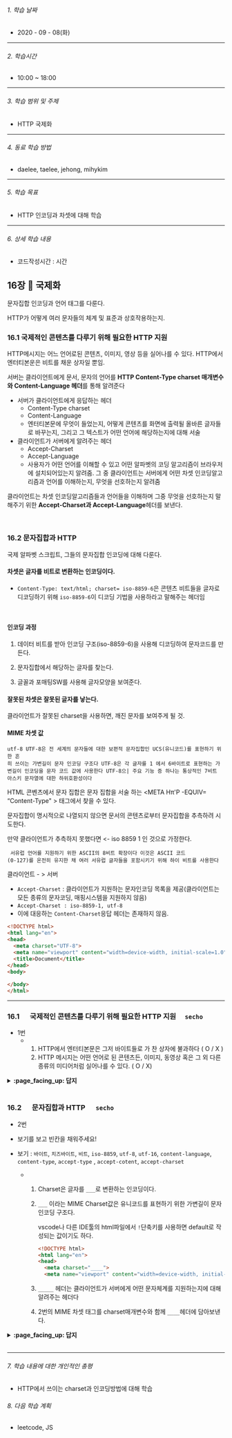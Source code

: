 

###### 1. 학습 날짜

- 2020 - 09 - 08(화)

---

###### 2. 학습시간

- 10:00 ~ 18:00

---

###### 3. 학습 범위 및 주제

- HTTP 국제화

---

###### 4. 동료 학습 방법 

- daelee, taelee, jehong, mihykim

---

###### 5. 학습 목표 

- HTTP 인코딩과 차셋에 대해 학습

---

###### 6. 상세 학습 내용

- 코드작성시간 :  시간

## 16장 :octopus: 국제화



문자집합 인코딩과 언어 태그를 다룬다.

HTTP가 어떻게 여러 문자들의 체계 및 표준과 상호작용하는지.



### 16.1 국제적인 콘텐츠를 다루기 위해 필요한 HTTP 지원



HTTP메시지는 어느 언어로된 콘텐츠, 이미지, 영상 등을 실어나를 수 있다. HTTP에서 엔터티본운은 비트를 채운 상자일 뿐임.



서버는 클라이언트에게 문서, 문자의 언어를 **HTTP Content-Type charset 매개변수와 Content-Language 헤더**를 통해 알려준다



- 서버가 클라이언트에게 응답하는 헤더
  - Content-Type charset
  - Content-Language
  - 엔터티본문에 무엇이 들었는지, 어떻게 콘텐츠를 화면에 출력될 올바른 글자들로 바꾸는지, 그리고 그 텍스트가 어떤 언어에 해당하는지에 대해 서술
- 클라이언트가 서버에게 알려주는 헤더
  - Accept-Charset
  - Accept-Language
  - 사용자가 어떤 언어를 이해할 수 있고 어떤 알파벳의 코딩 알고리즘이 브라우저에 설치되어있는지 알려줌. 그 중 클라이언트는 서버에게 어떤 차셋 인코딩알고리즘과 언어를 이해하는지, 무엇을 선호하는지 알려줌

클라이언트는 차셋 인코딩알고리즘들과 언어들을 이해하며 그중 무엇을 선호하는지 말해주기 위한 **Accept-Charset과 Accept-Language**헤더를 보낸다.



<br>



### 16.2 문자집합과 HTTP

국제 알파벳 스크립트, 그들의 문자집합 인코딩에 대해 다룬다.



#### 차셋은 글자를 비트로 변환하는 인코딩이다.



- `Content-Type: text/html; charset= iso-8859-6`은 콘텐츠 비트들을 글자로 디코딩하기 위해 `iso-8859-6`이 디코딩 기법을 사용하라고 말해주는 헤더임

<br>

#### 인코딩 과정

1. 데이터 비트를 받아 인코딩 구조(iso-8859-6)을 사용해 디코딩하여 문자코드를 만든다.

2. 문자집합에서 해당하는 글자를 찾는다.

3. 글꼴과 포매팅SW를 사용해 글자모양을 보여준다.



#### 잘못된 차셋은 잘못된 글자를 낳는다.

클라이언트가 잘못된 charset을 사용하면, 깨진 문자를 보여주게 될 것.



#### MIME 차셋 값

```
utf-8 UTF-8은 전 세계의 문자들에 대한 보편적 문자집합인 UCS(유니코드)를 표현하기 위한 흔
히 쓰이는 가변길이 문자 인코딩 구조다 UTF-8은 각 글자를 1 에서 6바이트로 표현하는 가
변길이 인코딩을 문자 코드 값에 사용한다 UTF-8으| 주요 기능 증 하나는 통상적인 7비트
아스키 문자열에 대한 하위호환성이다
```





HTML 콘벤츠에서 문자 집합은 문자 집합을 서술
하는 <META Hπ'P -EQUIV= “Content-Type" > 태그에서 찾을 수 있다.

문자집합이 명시적으로 나열되지 않으면 문서의 콘텐츠로부터 문자집합을 추측하려 시도한다.



만약 클라이언트가 추측하지 못했다면  <- iso 8859 1 인 것으로 가정한다.

```
 서유럽 언어를 지원하기 위한 ASCII의 8비트 확장이다 이것은 ASCII 코드
(0-127)를 온전히 유지한 채 여러 서유럽 글자들을 포함시키기 위해 하이 비트를 사용한다
```



클라이언트 - > 서버

- `Accept-Charset` : 클라이언트가 지원하는 문자인코딩 목록을 제공(클라이언트는 모든 종류의 문자코딩, 매핑시스템을 지원하지 않음)
- `Accept-Charset : iso-8859-1, utf-8`
- 이에 대응하는 `Content-Charset`응답 헤더는 존재하지 않음.





```html
<!DOCTYPE html>
<html lang="en">
<head>
  <meta charset="UTF-8">
  <meta name="viewport" content="width=device-width, initial-scale=1.0">
  <title>Document</title>
</head>
<body>
  
</body>
</html>
```



---

### __16.1__ 　  국제적인 콘텐츠를 다루기 위해 필요한 HTTP 지원　 `secho`

- 1번
  - 1. HTTP에서 엔터티본문은 그저 바이트들로 가 찬 상자에 불과하다 ( O / X )
    2. HTTP 메시지는 어떤 언어로 된 콘텐츠든, 이미지, 동영상 혹은 그 외 다른 종류의 미디어처럼 실어나를 수 있다. ( O / X)

<details>
<summary> <b> :page_facing_up: 답지 </b>  </summary>
<div markdown="1">
1번


- 1. HTTP에서 엔터티본문은 그저 바이트들로 가 찬 상자에 불과하다 ( O / X )
  2. HTTP 메시지는 어떤 언어로 된 콘텐츠든, 이미지, 동영상 혹은 그 외 다른 종류의 미디어처럼 실어나를 수 있다. ( O / X)

- 정답 : 
  - 1. X - 비트에 불과함
  - 2. O 말 어떤 콘텐츠든 그대로 실어나를 수 있음

</div>
</details>
<br>

### __16.2__ 　  문자집합과 HTTP 　 `secho`

- 2번

- 보기를 보고 빈칸을 채워주세요!

- 보기 : `바이트`, `치즈바이트`, `비트`,  `iso-8859`, `utf-8`, `utf-16`, `content-language`, `content-type`, `accept-type` , `accept-cotent`, `accept-charset`

  - 1. Charset은 글자를 `___`로 변환하는 인코딩이다.

    2. `___` 이라는 MIME Charset값은 유니코드를 표현하기 위한 가변길이 문자 인코딩 구조다. 

       vscode나 다른 IDE툴의 html파일에서 `!`단축키를 사용하면 default로 작성되는 값이기도 하다.

       

       ```html
       <!DOCTYPE html>
       <html lang="en">
       <head>
         <meta charset="____">
         <meta name="viewport" content="width=device-width, initial-scale=1.0">
       ```

    3. `_____` 헤더는 클라이언트가 서버에게 어떤 문자체계를 지원하는지에 대해 알려주는 헤더다

    4. 2번의 MIME 차셋 태그를 charset매개변수와 함께 `____`헤더에 담아보낸다.

<details>
<summary> <b> :page_facing_up: 답지 </b>  </summary>
<div markdown="1">
- 2번


- 보기를 보고 빈칸을 채워주세요!

- 보기 : `바이트`, `치즈바이트`, `비트`,  `iso-8859`, `utf-8`, `utf-16`, `content-language`, `content-type`, `accept-type` , `accept-cotent`, `accept-charset`

  - 1. Charset은 글자를 `___`로 변환하는 인코딩이다.

    2. `___` 이라는 MIME Charset값은 유니코드를 표현하기 위한 가변길이 문자 인코딩 구조다. 

       vscode나 다른 IDE툴의 html파일에서 `!`단축키를 사용하면 default로 작성되는 값이기도 하다.

       

       ```html
       <!DOCTYPE html>
       <html lang="en">
       <head>
         <meta charset="____">
         <meta name="viewport" content="width=device-width, initial-scale=1.0">
       ```

    3. `_____` 헤더는 클라이언트가 서버에게 어떤 문자체계를 지원하는지에 대해 알려주는 헤더다

    4. 2번의 MIME 차셋 태그를 charset매개변수와 함께 `____`헤더에 담아보낸다.



-  정답 :
   - 1. 비트
     2. utf-8
     3. accept-charset
     4. content-type



##### 다 읽었으면 잠깐 봐염

인코딩방식과 유니코드는 다르다.

- `유니코드` : 아스키코드로 표현할 수 없는 문자들을 유니코드로 매핑. 2^20 + 2^16개의 공간을 사용하고 있음. 전 세계의 모든 문자를 특정 숫자(키)와 1:1로 매핑한 것. 

인코딩방식

- `EUC-KR` : 한글 표현을 위한 문자 인코딩 방식. 한국에서 통용되는 한글, 한자, 영문을 표현 할 수 있음. 한글 2byte
- `UTF-8` : 유니코드를 사용한 인코딩 방식. 전 세계 모든 문자를 동일하게 표현할 수 있음. 주요 웹사이트 1만개중 51%정도 사용함. 최신 기술을 UTF-8방식으로 기본적인 지원. 한글을 3byte로 처리

</div>
</details>
<br>

---

###### 7. 학습 내용에 대한 개인적인 총평

- HTTP에서 쓰이는 charset과 인코딩방법에 대해 학습

###### 8. 다음 학습 계획

- leetcode, JS